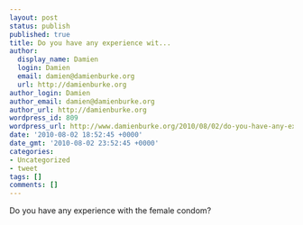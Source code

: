 ```yaml
---
layout: post
status: publish
published: true
title: Do you have any experience wit...
author:
  display_name: Damien
  login: Damien
  email: damien@damienburke.org
  url: http://damienburke.org
author_login: Damien
author_email: damien@damienburke.org
author_url: http://damienburke.org
wordpress_id: 809
wordpress_url: http://www.damienburke.org/2010/08/02/do-you-have-any-experience-wit-2/
date: '2010-08-02 18:52:45 +0000'
date_gmt: '2010-08-02 23:52:45 +0000'
categories:
- Uncategorized
- tweet
tags: []
comments: []
---
```

<p>Do you have any experience with the female condom?</p>
